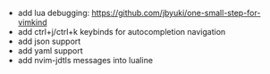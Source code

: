 * add lua debugging: https://github.com/jbyuki/one-small-step-for-vimkind
* add ctrl+j/ctrl+k keybinds for autocompletion navigation
* add json support
* add yaml support
* add nvim-jdtls messages into lualine

